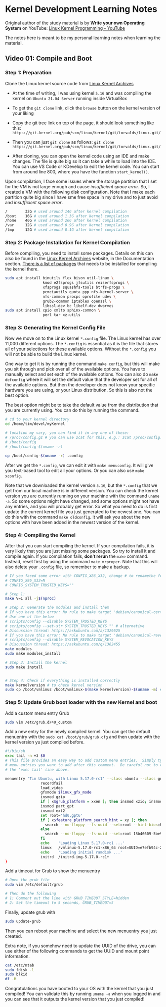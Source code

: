 # Kernel Development Learning Notes

Original author of the study material is by **Write your own Operating System** on YouTube: [Linux Kernel Programming - YouTube](https://youtube.com/playlist?list=PLHh55M_Kq4OChzSZUHzjjSetgiaTLB0Nz)

The notes here is meant to be my personal learning notes when learning the material.

## Video 01: Compile and Boot

### Step 1: Preparation

Clone the Linux kernel source code from [Linux Kernel Archives](https://www.kernel.org/)

- At the time of writing, I was using kernel `5.16` and was compiling the kernel on `Ubuntu 21.04 Server` running inside VirtualBox

- To get the `git clone` link, click the `browse` button on the kernel version of your liking

- Copy the git tree link on top of the page, it should look something like this:
  `https://git.kernel.org/pub/scm/linux/kernel/git/torvalds/linux.git/`

- Then you can just `git clone` as follows:
  `git clone https://git.kernel.org/pub/scm/linux/kernel/git/torvalds/linux.git/`

- After cloning, you can open the kernel code using an IDE and make changes. The file is quite big so it can take a while to load into the IDE. You can use VS Code or KDevelop to edit the kernel code. You can start from around line 800, where you have the function `start_kernel()`.

Upon compilation, I face some issues where the storage partition that I set for the VM is not large enough and cause *insufficient space error*. So, I created a VM with the following disk configuration. Note that I make each partition quite big since I have sme free space in my drive and to just avoid and *insufficient space error*.

```bash
/        32G # used around 14G after kernel compilation
/boot    16G # used around 1.3G after kernel compilation
/home    46G # used around 26G after kernel compilation
/var     12G # used around 0.9G after kernel compilation
/tmp     12G # used around 0.1G after kernel compilation
```

### Step 2: Package Installation for Kernel Compilation

Before compiling, you need to install some packages. Details on this can also be found in the [Linux Kernel Archives](https://www.kernel.org/) website, in the Documentation section. [There is a list of packages](https://docs.kernel.org/process/changes.html#current-minimal-requirements) that needs to be installed for compiling the kernel there.

```bash
sudo apt install binutils flex bison util-linux \
                 kmod e2fsprogs jfsutils reiserfsprogs \
                 xfsprogs squashfs-tools btrfs-progs \
                 pcmciautils quota ppp nfs-kernel-server \
                 nfs-common procps oprofile udev \
                 grub2-common iptables openssl \
                 libssl-dev bc libelf-dev dwarves
sudo apt install cpio xmlto sphinx-common \
                 perl tar xz-utils
```

### Step 3: Generating the Kernel Config File

Now we move on to the Linux kernel `*.config` file. The Linux kernel has over 11,000 different options. The `*.config` is essential as it is the file that  stores all of your selections for these available options. Without the `*.config` you will not be able to build the Linux kernel.

One way to get it is by running the command `make config`, but this will make you sit through and pick over all of the available options. You have to manually select and set each of the available options. You can also do `make defconfig` where it will set the default value that the developer set for all of the available options. But then the developer does not know your specific hardware you are using, or your Linux distribution. So this is also not the best option.

The best option might be to take the default value from the distribution that you are currently using. You can do this by running the command.

```bash
# cd to your kernel directory
cd /home/tim/devel/myKernel

# location my vary, you can find it in any one of these:
# /proc/config.gz # you can use zcat for this, e.g.: zcat /proc/config.gz > .config
# /boot/config
# /boot/config-$(uname -r)

cp /boot/config-$(uname -r) .config
```

After we get the `*.config`, we can edit it with `make menuconfig`. It will give you text-based tool to edit all your options. Or you can also use `make xconfig`.

Note that we downloaded the kernel version `5.16`, but the `*.config` that we get from our local machine is in different version. You can check the kernel version you are currently running on your machine with the command `uname -a`. So some options might have changed, and some options might not have any entries, and you will probably get error. So what you need to do is first update the current kernel file you just generated to the newest one. You can do this with the command `make oldconfig`. It will ask you about the new options with have been added in the newest version of the kernel.

### Step 4: Compiling the Kernel

After that you can start compiling the kernel. If your compilation fails, it is very likely that you are just missing some packages. So try to install it and compile again. If you compilation fails, **don't rerun** the `make` command. Instead, reset first by using the command `make mrproper`. Note that this will also delete your `.config` file, so remember to make a backup.

```bash
# If you faced some error with CONFIG_X86_X32, change # to renamethe following:
# CONFIG_X86_X32=N
# CONFIG_SYSTEM_TRUSTED_KEYS=""

# Step 1:
make V=1 all -j$(nproc)

# Step 2: Generate the modules and install them
# If you have this error: No rule to make target 'debian/canonical-certs.pem', needed by 'certs/x509_certificate_list'
# Use one of the below
# scripts/config --disable SYSTEM_TRUSTED_KEYS
# scripts/config --set-str SYSTEM_TRUSTED_KEYS "" # alternative
# Discussion thread: https://askubuntu.com/a/1329625
# If you have this error: No rule to make target 'debian/canonical-revoked-certs.pem' , needed by certs/x509_revocation_list'
# scripts/config --disable SYSTEM_REVOCATION_KEYS
# Discussion thread: https://askubuntu.com/q/1362455
make modules
sudo make modules_install

# Step 3: Install the kernel
sudo make install


# Step 4: Check if everything is installed correctly
make kernelversion # to check kernel version
sudo cp /boot/vmlinuz /boot/vmlinux-$(make kernelversion)-$(uname -m) # rename the newly generated kernel with the current kernel version
```

### Step 5: Update Grub boot loader with the new Kernel and boot

Add a custom menu entry Grub

```bash
sudo vim /etc/grub.d/40_custom
```

Add a new entry for the newly compiled kernel. You can get the default menuentry with the `sudo cat /boot/grub/grub.cfg` and then update with the kernel version yu just compiled before.

```bash
#!/bin/sh
exec tail -n +3 $0
# This file provides an easy way to add custom menu entries.  Simply type the
# menu entries you want to add after this comment.  Be careful not to change
# the 'exec tail' line above.

menuentry 'Tim Ubuntu, with Linux 5.17.0-rc1' --class ubuntu --class gnu-linux --class gnu --class os {
                recordfail
                load_video
                gfxmode $linux_gfx_mode
                insmod gzio
                if [ x$grub_platform = xxen ]; then insmod xzio; insmod lzopio; fi
                insmod part_gpt
                insmod ext2
                set root='hd0,gpt6'
                if [ x$feature_platform_search_hint = xy ]; then
                  search --no-floppy --fs-uuid --set=root --hint-bios=hd0,gpt6 --hint-efi=hd0,gpt6 --hint-baremetal=ahci0,gpt6  18b46609-5be9-47ee-86fd-462a45d779cc
                else
                  search --no-floppy --fs-uuid --set=root 18b46609-5be9-47ee-86fd-462a45d779cc
                fi
                echo    'Loading Linux 5.17.0-rc1 ...'
                linux   /vmlinux-5.17.0-rc1-x86_64 root=UUID=e7efb94c-2afd-4244-827b-ab9766cef225 ro
                echo    'Loading initial ramdisk ...'
                initrd  /initrd.img-5.17.0-rc1+
}
```

Add a timeout for Grub to show the menuentry

```bash
# Open the grub file
sudo vim /etc/default/grub

# Then do the following
# 1: Comment out the line with GRUB_TIMEOUT_STYLE=hidden
# 2: Set the timeout to 5 seconds, GRUB_TIMEOUT=5
```

Finally, update grub with

```bash
sudo update-grub
```

Then you can reboot your machine and select the new menuentry you just created.

Extra note, if you somehow need to update the UUID of the drive, you can use either of the following commands to get the UUID and mount point information.

```bash
cat /etc/mtab
sudo fdisk -l
sudo blkid
df -H
```

Congratulations you have booted to your OS with the kernel that you just compiled! You can  validate this by running `uname -a` when you logged in and you can see that it outputs the kernel version that you just compiled!
